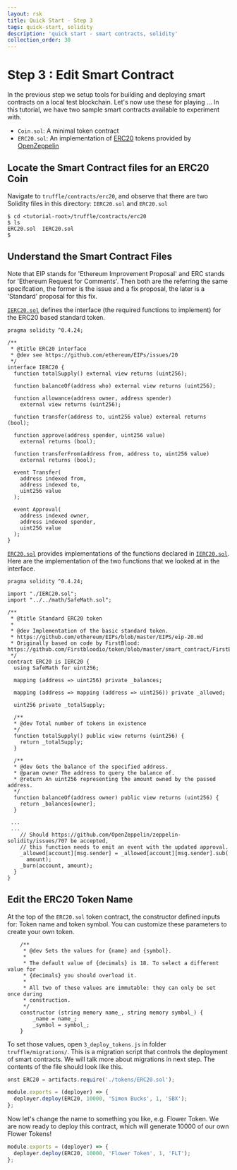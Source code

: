 ```yaml
---
layout: rsk
title: Quick Start - Step 3
tags: quick-start, solidity
description: 'quick start - smart contracts, solidity'
collection_order: 30
---
```


# Step 3 : Edit Smart Contract

In the previous step we setup tools for building and deploying smart contracts on a local test blockchain. Let's now use these for playing ...
In this tutorial, we have two sample smart contracts available to experiment with.

- `Coin.sol`: A minimal token contract
- `ERC20.sol`: An implementation of [ERC20](https://github.com/ethereum/EIPs/blob/master/EIPS/eip-20.md) tokens provided by [OpenZeppelin](https://docs.openzeppelin.com/contracts/4.x/erc20)

## Locate the Smart Contract files for an ERC20 Coin

Navigate to `truffle/contracts/erc20`, and observe that there are two Solidity files in this directory: `IERC20.sol` and `ERC20.sol`

```shell
$ cd <tutorial-root>/truffle/contracts/erc20
$ ls
ERC20.sol  IERC20.sol
$ 
```

## Understand the Smart Contract Files

Note that EIP stands for 'Ethereum Improvement Proposal' and ERC stands for 'Ethereum Request for Comments'. Then both are the referring the same specifcation, the former is the issue and a fix proposal, the later is a 'Standard' proposal for this fix.

[`IERC20.sol`](https://raw.githubusercontent.com/rsksmart/truffle-integration/staging/truffle/contracts/erc20/IERC20.sol) defines the interface (the required functions to implement) for the ERC20 based standard token.

```solidity
pragma solidity ^0.4.24;

/**
 * @title ERC20 interface
 * @dev see https://github.com/ethereum/EIPs/issues/20
 */
interface IERC20 {
  function totalSupply() external view returns (uint256);

  function balanceOf(address who) external view returns (uint256);

  function allowance(address owner, address spender)
    external view returns (uint256);

  function transfer(address to, uint256 value) external returns (bool);

  function approve(address spender, uint256 value)
    external returns (bool);

  function transferFrom(address from, address to, uint256 value)
    external returns (bool);

  event Transfer(
    address indexed from,
    address indexed to,
    uint256 value
  );

  event Approval(
    address indexed owner,
    address indexed spender,
    uint256 value
  );
}
```

[`ERC20.sol`](https://raw.githubusercontent.com/rsksmart/truffle-integration/staging/truffle/contracts/erc20/ERC20.sol) provides implementations of the functions declared in [`IERC20.sol`](https://raw.githubusercontent.com/rsksmart/truffle-integration/staging/truffle/contracts/erc20/IERC20.sol).
Here are the implementation of the two functions that we looked at in the interface.

```solidity
pragma solidity ^0.4.24;

import "./IERC20.sol";
import "../../math/SafeMath.sol";

/**
 * @title Standard ERC20 token
 *
 * @dev Implementation of the basic standard token.
 * https://github.com/ethereum/EIPs/blob/master/EIPS/eip-20.md
 * Originally based on code by FirstBlood: https://github.com/Firstbloodio/token/blob/master/smart_contract/FirstBloodToken.sol
 */
contract ERC20 is IERC20 {
  using SafeMath for uint256;

  mapping (address => uint256) private _balances;

  mapping (address => mapping (address => uint256)) private _allowed;

  uint256 private _totalSupply;

  /**
  * @dev Total number of tokens in existence
  */
  function totalSupply() public view returns (uint256) {
    return _totalSupply;
  }

  /**
  * @dev Gets the balance of the specified address.
  * @param owner The address to query the balance of.
  * @return An uint256 representing the amount owned by the passed address.
  */
  function balanceOf(address owner) public view returns (uint256) {
    return _balances[owner];
  }

 ...
 ...
    // Should https://github.com/OpenZeppelin/zeppelin-solidity/issues/707 be accepted,
    // this function needs to emit an event with the updated approval.
    _allowed[account][msg.sender] = _allowed[account][msg.sender].sub(
      amount);
    _burn(account, amount);
  }
}
```

## Edit the ERC20 Token Name

At the top of the `ERC20.sol` token contract, the constructor defined inputs for:
Token name and token symbol.
You can customize these parameters to create your own token.

```solidity
    /**
     * @dev Sets the values for {name} and {symbol}.
     *
     * The default value of {decimals} is 18. To select a different value for
     * {decimals} you should overload it.
     *
     * All two of these values are immutable: they can only be set once during
     * construction.
     */
    constructor (string memory name_, string memory symbol_) {
        _name = name_;
        _symbol = symbol_;
    }
```

To set those values, open `3_deploy_tokens.js` in folder `truffle/migrations/`. This is a migration script that controls the deployment of smart contracts. We will talk more about migrations in next step. The contents of the file should look like this.

```javascript
onst ERC20 = artifacts.require('./tokens/ERC20.sol');

module.exports = (deployer) => {
  deployer.deploy(ERC20, 10000, 'Simon Bucks', 1, 'SBX');
};
```

Now let's change the name to something you like, e.g. Flower Token.
We are now ready to deploy this contract,
which will generate 10000 of our own Flower Tokens!

```javascript
module.exports = (deployer) => {
  deployer.deploy(ERC20, 10000, 'Flower Token', 1, 'FLT');
};
```
